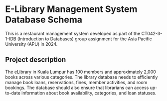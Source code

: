 # E-Library Management System Database Schema

This is a restaurant management system developed as part of the CT042-3-1-IDB (Introduction to Databases) group assignment for the Asia Pacific University (APU) in 2024.

## Project description

The eLibrary in Kuala Lumpur has 100 members and approximately 2,000 books across various categories. The library database needs to efficiently manage book loans, reservations, fines, member activities, and room bookings. The database should also ensure that librarians can access up-to-date information about book availability, categories, and loan statuses.

